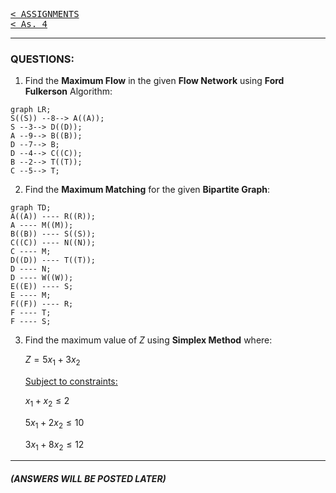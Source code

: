 [<kbd>< ASSIGNMENTS</kbd>](../../README.md#assignments-qa)  
[<kbd>< As. 4</kbd>](../a4/assignment_4.md)

---

### QUESTIONS:

1. Find the **Maximum Flow** in the given **Flow Network** using **Ford Fulkerson** Algorithm:

```mermaid
graph LR;
S((S)) --8--> A((A));
S --3--> D((D));
A --9--> B((B));
D --7--> B;
D --4--> C((C));
B --2--> T((T));
C --5--> T;
```

2. Find the **Maximum Matching** for the given **Bipartite Graph**:
```mermaid
graph TD;
A((A)) ---- R((R));
A ---- M((M));
B((B)) ---- S((S));
C((C)) ---- N((N));
C ---- M;
D((D)) ---- T((T));
D ---- N;
D ---- W((W));
E((E)) ---- S;
E ---- M;
F((F)) ---- R;
F ---- T;
F ---- S;
```

3. Find the maximum value of $Z$ using **Simplex Method** where:

    $Z = 5 x_1 + 3 x_2$

    <ins>Subject to constraints:</ins>

    $x_1 + x_2 \leqslant 2$

    $5 x_1 + 2 x_2 \leqslant 10$

    $3 x_1 + 8 x_2 \leqslant 12$


---
##### (ANSWERS WILL BE POSTED LATER)